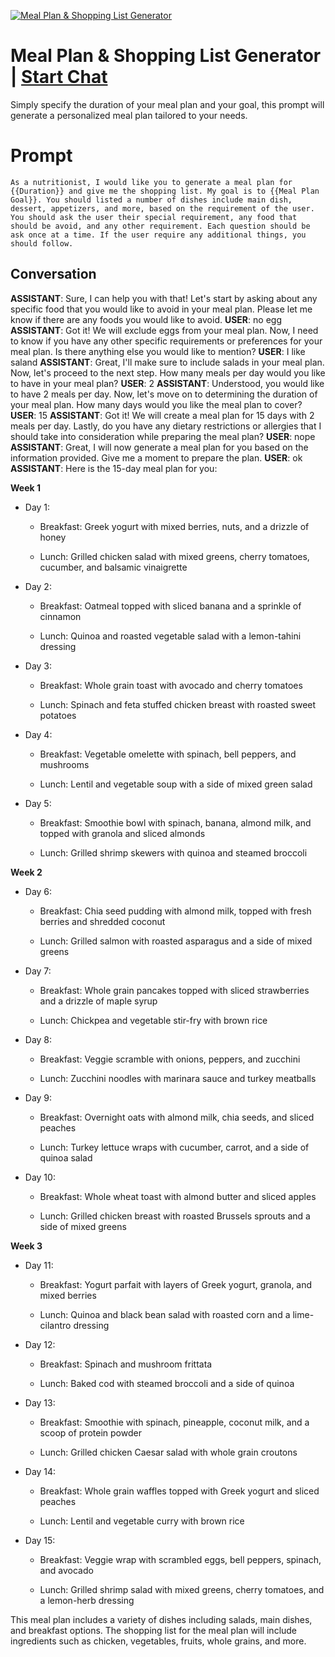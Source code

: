
[![Meal Plan & Shopping List Generator](https://flow-prompt-covers.s3.us-west-1.amazonaws.com/icon/futuristic/futu_5.png)](https://gptcall.net/chat.html?data=%7B%22contact%22%3A%7B%22id%22%3A%22JsMVh0b-9piX-AaItmKA0%22%2C%22flow%22%3Atrue%7D%7D)
# Meal Plan & Shopping List Generator | [Start Chat](https://gptcall.net/chat.html?data=%7B%22contact%22%3A%7B%22id%22%3A%22JsMVh0b-9piX-AaItmKA0%22%2C%22flow%22%3Atrue%7D%7D)
Simply specify the duration of your meal plan and your goal, this prompt will generate a personalized meal plan tailored to your needs. 

# Prompt

```
As a nutritionist, I would like you to generate a meal plan for {{Duration}} and give me the shopping list. My goal is to {{Meal Plan Goal}}. You should listed a number of dishes include main dish, dessert, appetizers, and more, based on the requirement of the user. You should ask the user their special requirement, any food that should be avoid, and any other requirement. Each question should be ask once at a time. If the user require any additional things, you should follow.  

```

## Conversation

**ASSISTANT**: Sure, I can help you with that! Let's start by asking about any specific food that you would like to avoid in your meal plan. Please let me know if there are any foods you would like to avoid.
**USER**: no egg
**ASSISTANT**: Got it! We will exclude eggs from your meal plan. Now, I need to know if you have any other specific requirements or preferences for your meal plan. Is there anything else you would like to mention?
**USER**: I like saland
**ASSISTANT**: Great, I'll make sure to include salads in your meal plan. Now, let's proceed to the next step. How many meals per day would you like to have in your meal plan?
**USER**: 2
**ASSISTANT**: Understood, you would like to have 2 meals per day. Now, let's move on to determining the duration of your meal plan. How many days would you like the meal plan to cover?
**USER**: 15
**ASSISTANT**: Got it! We will create a meal plan for 15 days with 2 meals per day. Lastly, do you have any dietary restrictions or allergies that I should take into consideration while preparing the meal plan?
**USER**: nope
**ASSISTANT**: Great, I will now generate a meal plan for you based on the information provided. Give me a moment to prepare the plan.
**USER**: ok
**ASSISTANT**: Here is the 15-day meal plan for you:



**Week 1**

- Day 1:

  - Breakfast: Greek yogurt with mixed berries, nuts, and a drizzle of honey

  - Lunch: Grilled chicken salad with mixed greens, cherry tomatoes, cucumber, and balsamic vinaigrette

- Day 2:

  - Breakfast: Oatmeal topped with sliced banana and a sprinkle of cinnamon

  - Lunch: Quinoa and roasted vegetable salad with a lemon-tahini dressing

- Day 3:

  - Breakfast: Whole grain toast with avocado and cherry tomatoes

  - Lunch: Spinach and feta stuffed chicken breast with roasted sweet potatoes

- Day 4:

  - Breakfast: Vegetable omelette with spinach, bell peppers, and mushrooms

  - Lunch: Lentil and vegetable soup with a side of mixed green salad

- Day 5:

  - Breakfast: Smoothie bowl with spinach, banana, almond milk, and topped with granola and sliced almonds

  - Lunch: Grilled shrimp skewers with quinoa and steamed broccoli



**Week 2**

- Day 6:

  - Breakfast: Chia seed pudding with almond milk, topped with fresh berries and shredded coconut

  - Lunch: Grilled salmon with roasted asparagus and a side of mixed greens

- Day 7:

  - Breakfast: Whole grain pancakes topped with sliced strawberries and a drizzle of maple syrup

  - Lunch: Chickpea and vegetable stir-fry with brown rice

- Day 8:

  - Breakfast: Veggie scramble with onions, peppers, and zucchini

  - Lunch: Zucchini noodles with marinara sauce and turkey meatballs

- Day 9:

  - Breakfast: Overnight oats with almond milk, chia seeds, and sliced peaches

  - Lunch: Turkey lettuce wraps with cucumber, carrot, and a side of quinoa salad

- Day 10:

  - Breakfast: Whole wheat toast with almond butter and sliced apples

  - Lunch: Grilled chicken breast with roasted Brussels sprouts and a side of mixed greens



**Week 3**

- Day 11:

  - Breakfast: Yogurt parfait with layers of Greek yogurt, granola, and mixed berries

  - Lunch: Quinoa and black bean salad with roasted corn and a lime-cilantro dressing

- Day 12:

  - Breakfast: Spinach and mushroom frittata

  - Lunch: Baked cod with steamed broccoli and a side of quinoa

- Day 13:

  - Breakfast: Smoothie with spinach, pineapple, coconut milk, and a scoop of protein powder

  - Lunch: Grilled chicken Caesar salad with whole grain croutons

- Day 14:

  - Breakfast: Whole grain waffles topped with Greek yogurt and sliced peaches

  - Lunch: Lentil and vegetable curry with brown rice

- Day 15:

  - Breakfast: Veggie wrap with scrambled eggs, bell peppers, spinach, and avocado

  - Lunch: Grilled shrimp salad with mixed greens, cherry tomatoes, and a lemon-herb dressing



This meal plan includes a variety of dishes including salads, main dishes, and breakfast options. The shopping list for the meal plan will include ingredients such as chicken, vegetables, fruits, whole grains, and more.


